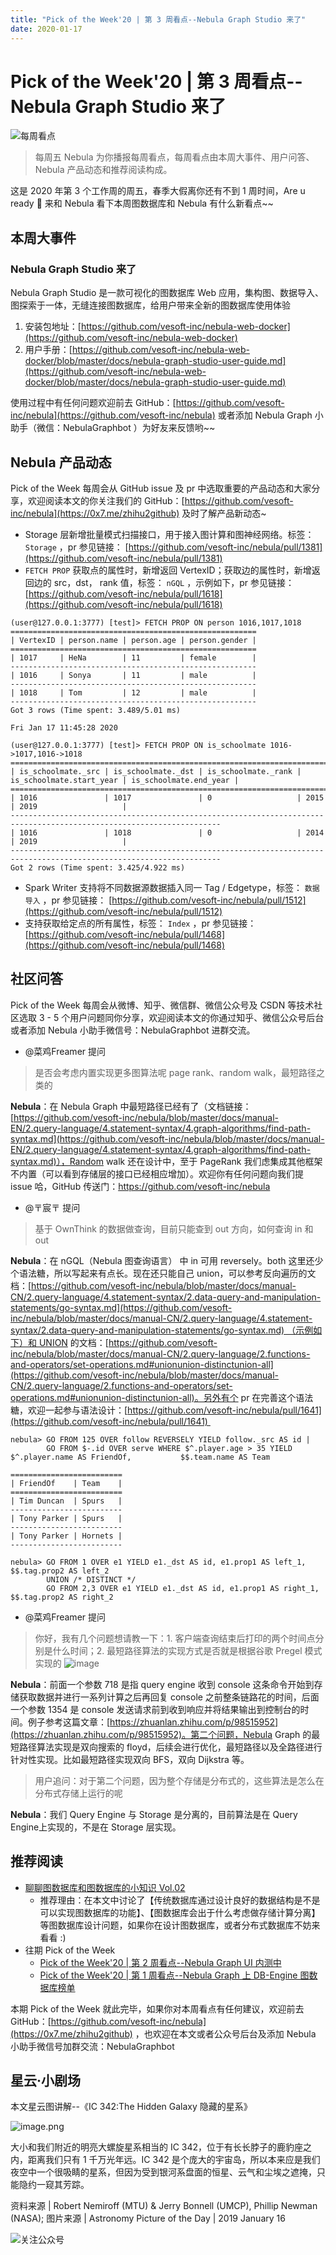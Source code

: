 ```yaml
---
title: "Pick of the Week'20 | 第 3 周看点--Nebula Graph Studio 来了"
date: 2020-01-17
---
```

# Pick of the Week'20 | 第 3 周看点--Nebula Graph Studio 来了

![每周看点](https://user-images.githubusercontent.com/56643819/70311350-75bb1f00-184c-11ea-9af9-b5fa2e38a225.png)

> 每周五 Nebula 为你播报每周看点，每周看点由本周大事件、用户问答、Nebula 产品动态和推荐阅读构成。

这是 2020 年第 3 个工作周的周五，春季大假离你还有不到 1 周时间，Are u ready 🌝 来和 Nebula 看下本周图数据库和 Nebula 有什么新看点~~

## 本周大事件

### Nebula Graph Studio 来了

Nebula Graph Studio 是一款可视化的图数据库 Web 应用，集构图、数据导入、图探索于一体，无缝连接图数据库，给用户带来全新的图数据库使用体验

1. 安装包地址：[https://github.com/vesoft-inc/nebula-web-docker](https://github.com/vesoft-inc/nebula-web-docker)
1. 用户手册：[https://github.com/vesoft-inc/nebula-web-docker/blob/master/docs/nebula-graph-studio-user-guide.md](https://github.com/vesoft-inc/nebula-web-docker/blob/master/docs/nebula-graph-studio-user-guide.md)

使用过程中有任何问题欢迎前去 GitHub：[https://github.com/vesoft-inc/nebula](https://github.com/vesoft-inc/nebula) 或者添加 Nebula Graph 小助手（微信：NebulaGraphbot ）为好友来反馈哟~~

## Nebula 产品动态

Pick of the Week 每周会从 GitHub issue 及 pr 中选取重要的产品动态和大家分享，欢迎阅读本文的你关注我们的 GitHub：[https://github.com/vesoft-inc/nebula](https://0x7.me/zhihu2github) 及时了解产品新动态~

- Storage 层新增批量模式扫描接口，用于接入图计算和图神经网络。标签： `Storage` ，pr 参见链接： [https://github.com/vesoft-inc/nebula/pull/1381](https://github.com/vesoft-inc/nebula/pull/1381)
- `FETCH PROP` 获取点的属性时，新增返回 VertexID；获取边的属性时，新增返回边的 src，dst， rank 值，标签： `nGQL` ，示例如下，pr 参见链接： [https://github.com/vesoft-inc/nebula/pull/1618](https://github.com/vesoft-inc/nebula/pull/1618)

```shell
(user@127.0.0.1:3777) [test]> FETCH PROP ON person 1016,1017,1018
=======================================================
| VertexID | person.name | person.age | person.gender |
=======================================================
| 1017     | HeNa        | 11         | female        |
-------------------------------------------------------
| 1016     | Sonya       | 11         | male          |
-------------------------------------------------------
| 1018     | Tom         | 12         | male          |
-------------------------------------------------------
Got 3 rows (Time spent: 3.489/5.01 ms)

Fri Jan 17 11:45:28 2020

(user@127.0.0.1:3777) [test]> FETCH PROP ON is_schoolmate 1016->1017,1016->1018
=====================================================================================================================
| is_schoolmate._src | is_schoolmate._dst | is_schoolmate._rank | is_schoolmate.start_year | is_schoolmate.end_year |
=====================================================================================================================
| 1016               | 1017               | 0                   | 2015                     | 2019                   |
---------------------------------------------------------------------------------------------------------------------
| 1016               | 1018               | 0                   | 2014                     | 2019                   |
---------------------------------------------------------------------------------------------------------------------
Got 2 rows (Time spent: 3.425/4.922 ms)
```

- Spark Writer 支持将不同数据源数据插入同一 Tag / Edgetype，标签： `数据导入` ，pr 参见链接： [https://github.com/vesoft-inc/nebula/pull/1512](https://github.com/vesoft-inc/nebula/pull/1512)
- 支持获取给定点的所有属性，标签： `Index` ，pr 参见链接： [https://github.com/vesoft-inc/nebula/pull/1468](https://github.com/vesoft-inc/nebula/pull/1468)

## 社区问答

Pick of the Week 每周会从微博、知乎、微信群、微信公众号及 CSDN 等技术社区选取 3 - 5 个用户问题同你分享，欢迎阅读本文的你通过知乎、微信公众号后台或者添加 Nebula 小助手微信号：NebulaGraphbot 进群交流。

- @菜鸡Freamer 提问
> 是否会考虑内置实现更多图算法呢 page rank、random walk，最短路径之类的

**Nebula**：在 Nebula Graph 中最短路径已经有了（文档链接：[https://github.com/vesoft-inc/nebula/blob/master/docs/manual-EN/2.query-language/4.statement-syntax/4.graph-algorithms/find-path-syntax.md](https://github.com/vesoft-inc/nebula/blob/master/docs/manual-EN/2.query-language/4.statement-syntax/4.graph-algorithms/find-path-syntax.md)），Random walk 还在设计中，至于 PageRank 我们虑集成其他框架不内置（可以看到存储层的接口已经相应增加）。欢迎你有任何问题向我们提 issue 哈，GitHub 传送门：https://github.com/vesoft-inc/nebula

- @〒宸〒 提问
> 基于 OwnThink 的数据做查询，目前只能查到 out 方向，如何查询 in 和 out


**Nebula**：在 nGQL（Nebula 图查询语言） 中 in 可用 reversely。both 这里还少个语法糖，所以写起来有点长。现在还只能自己 union，可以参考反向遍历的文档：[https://github.com/vesoft-inc/nebula/blob/master/docs/manual-CN/2.query-language/4.statement-syntax/2.data-query-and-manipulation-statements/go-syntax.md](https://github.com/vesoft-inc/nebula/blob/master/docs/manual-CN/2.query-language/4.statement-syntax/2.data-query-and-manipulation-statements/go-syntax.md) （示例如下）和 UNION 的文档：[https://github.com/vesoft-inc/nebula/blob/master/docs/manual-CN/2.query-language/2.functions-and-operators/set-operations.md#unionunion-distinctunion-all](https://github.com/vesoft-inc/nebula/blob/master/docs/manual-CN/2.query-language/2.functions-and-operators/set-operations.md#unionunion-distinctunion-all)。另外有个 pr 在完善这个语法糖，欢迎一起参与语法设计：[https://github.com/vesoft-inc/nebula/pull/1641](https://github.com/vesoft-inc/nebula/pull/1641) 

```shell
nebula> GO FROM 125 OVER follow REVERSELY YIELD follow._src AS id | 
        GO FROM $-.id OVER serve WHERE $^.player.age > 35 YIELD $^.player.name AS FriendOf,           $$.team.name AS Team

=========================
| FriendOf    | Team    |
=========================
| Tim Duncan  | Spurs   |
-------------------------
| Tony Parker | Spurs   |
-------------------------
| Tony Parker | Hornets |
-------------------------

nebula> GO FROM 1 OVER e1 YIELD e1._dst AS id, e1.prop1 AS left_1, $$.tag.prop2 AS left_2   
        UNION /* DISTINCT */     
        GO FROM 2,3 OVER e1 YIELD e1._dst AS id, e1.prop1 AS right_1, $$.tag.prop2 AS right_2
```

- @菜鸡Freamer 提问
> 你好，我有几个问题想请教一下：1. 客户端查询结束后打印的两个时间点分别是什么时间；2. 最短路径算法的实现方式是否就是根据谷歌 Pregel 模式实现的
![image](https://user-images.githubusercontent.com/56643819/72602244-eaa46d00-3951-11ea-899e-37fd414791b1.png)

**Nebula**：前面一个参数 718 是指 query engine 收到 console 这条命令开始到存储获取数据并进行一系列计算之后再回复 console 之前整条链路花的时间，后面一个参数 1354 是 console 发送请求前到收到响应并将结果输出到控制台的时间。例子参考这篇文章：[https://zhuanlan.zhihu.com/p/98515952](https://zhuanlan.zhihu.com/p/98515952)。第二个问题，Nebula Graph 的最短路径算法实现是双向搜索的 floyd，后续会进行优化，最短路径以及全路径进行针对性实现。比如最短路径实现双向 BFS，双向 Dijkstra 等。

> 用户追问：对于第二个问题，因为整个存储是分布式的，这些算法是怎么在分布式存储上运行的呢

**Nebula**：我们 Query Engine 与 Storage 是分离的，目前算法是在 Query Engine上实现的，不是在 Storage 层实现。

## 推荐阅读

- [聊聊图数据库和图数据库的小知识 Vol.02](https://zhuanlan.zhihu.com/p/102704614)
  - 推荐理由：在本文中讨论了【传统数据库通过设计良好的数据结构是不是可以实现图数据库的功能】、【图数据库会出于什么考虑做存储计算分离】等图数据库设计问题，如果你在设计图数据库，或者分布式数据库不妨来看看 :)
- 往期 Pick of the Week
  - [Pick of the Week'20 | 第 2 周看点--Nebula Graph UI 内测中](https://zhuanlan.zhihu.com/p/102166129)
  - [Pick of the Week'20 | 第 1 周看点--Nebula Graph 上 DB-Engine 图数据库榜单](https://www.v2ex.com/t/634826#reply0)

本期 Pick of the Week 就此完毕，如果你对本周看点有任何建议，欢迎前去 GitHub：[https://github.com/vesoft-inc/nebula](https://0x7.me/zhihu2github) ，也欢迎在本文或者公众号后台及添加 Nebula 小助手微信号加群交流：NebulaGraphbot 

## 星云·小剧场

本文星云图讲解--《IC 342:The Hidden Galaxy 隐藏的星系》

![image.png](https://cdn.nlark.com/yuque/0/2020/png/208152/1579230010431-c44427f7-6975-4877-8ea8-c90e7a41e454.png#align=left&display=inline&height=799&name=image.png&originHeight=799&originWidth=1024&size=1526559&status=done&style=none&width=1024)

大小和我们附近的明亮大螺旋星系相当的 IC 342，位于有长长脖子的鹿豹座之内，距离我们只有 1 千万光年远。IC 342 是个庞大的宇宙岛，所以本来应是我们夜空中一个很吸睛的星系，但因为受到银河系盘面的恒星、云气和尘埃之遮掩，只能隐约一窥其芳踪。

资料来源 | Robert Nemiroff (MTU) & Jerry Bonnell (UMCP), Phillip Newman (NASA);
图片来源 | Astronomy Picture of the Day | 2019 January 16

![关注公众号](https://user-images.githubusercontent.com/56643819/70311267-499f9e00-184c-11ea-86ac-42d4bc384794.png)


